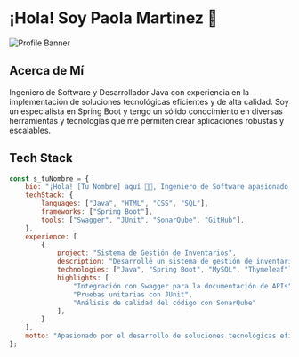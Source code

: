 # ¡Hola! Soy Paola Martinez 👋

![Profile Banner](https://your-image-link-here.com/banner.jpg)

## Acerca de Mí

Ingeniero de Software y Desarrollador Java con experiencia en la implementación de soluciones tecnológicas eficientes y de alta calidad. Soy un especialista en Spring Boot y tengo un sólido conocimiento en diversas herramientas y tecnologías que me permiten crear aplicaciones robustas y escalables.

## Tech Stack

```javascript
const s_tuNombre = {
    bio: "¡Hola! [Tu Nombre] aquí 👨‍💻, Ingeniero de Software apasionado por el desarrollo de soluciones tecnológicas eficientes y de alta calidad.",
    techStack: {
        languages: ["Java", "HTML", "CSS", "SQL"],
        frameworks: ["Spring Boot"],
        tools: ["Swagger", "JUnit", "SonarQube", "GitHub"],
    },
    experience: [
        {
            project: "Sistema de Gestión de Inventarios",
            description: "Desarrollé un sistema de gestión de inventarios para una cadena de tiendas, permitiendo la gestión de productos, proveedores y clientes.",
            technologies: ["Java", "Spring Boot", "MySQL", "Thymeleaf"],
            highlights: [
                "Integración con Swagger para la documentación de APIs",
                "Pruebas unitarias con JUnit",
                "Análisis de calidad del código con SonarQube"
            ],
        }
    ],
    motto: "Apasionado por el desarrollo de soluciones tecnológicas eficientes y de alta calidad 🚀",
};
